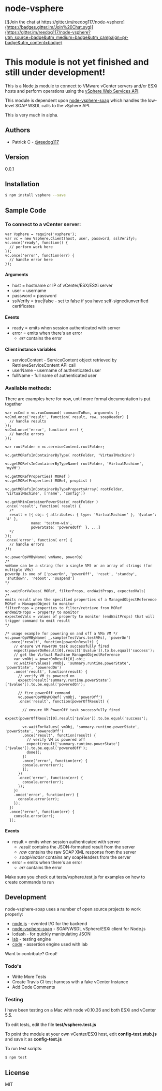 # node-vsphere

[![Join the chat at https://gitter.im/reedog117/node-vsphere](https://badges.gitter.im/Join%20Chat.svg)](https://gitter.im/reedog117/node-vsphere?utm_source=badge&utm_medium=badge&utm_campaign=pr-badge&utm_content=badge)

# This module is not yet finished and still under development!

This is a Node.js module to connect to VMware vCenter servers and/or ESXi hosts and perform operations using the [vSphere Web Services API].

This module is dependent upon [node-vsphere-soap] which handles the low-level SOAP WSDL calls to the vSphere API.

This is very much in alpha. 

## Authors

  - Patrick C - [@reedog117]

## Version
0.0.1

## Installation

```sh
$ npm install vsphere --save
```

## Sample Code

### To connect to a vCenter server:

    var Vsphere = require('vsphere');
    var vc = new Vsphere.Client(host, user, password, sslVerify);
    vc.once('ready', function() {
      // perform work here
    });
    vc.once('error', function(err) {
      // handle error here
    });

#### Arguments
  - host = hostname or IP of vCenter/ESX/ESXi server
  - user = username
  - password = password
  - sslVerify = true|false  - set to false if you have self-signed/unverified certificates

#### Events
  - ready = emits when session authenticated with server
  - error = emits when there's an error
    - *err* contains the error

#### Client instance variables

  - serviceContent - ServiceContent object retrieved by RetrieveServiceContent API call
  - userName - username of authenticated user
  - fullName - full name of authenticated user

### Available methods:

  There are examples here for now, until more formal documentation is put together

    var vcCmd = vc.runCommand( commandToRun, arguments );
    vcCmd.once('result', function( result, raw, soapHeader) {
      // handle results
    });
    vcCmd.once('error', function( err) {
      // handle errors
    });

    var rootFolder = vc.serviceContent.rootFolder;

    vc.getMORefsInContainerByType( rootFolder, 'VirtualMachine')

    vc.getMORefsInContainerByTypeName( rootFolder, 'VirtualMachine', 'myVM')

    vc.getMORefProperties( MORef )
    vc.getMORefProperties( MORef, propList )

    vc.getMORefsInContainerByTypePropertyArray( rootFolder, 'VirtualMachine', ['name', 'config'])

    vc.getVMinContainerPowerState( rootFolder )
    .once('result', function( result) {
      /*
      result = [{ obj: { attributes: { type: 'VirtualMachine' }, '$value': '4' },
                name: 'testvm-win',
                powerState: 'poweredOff' }, ...]
      */
    });
    .once('error', function( err) {
      // handle errors
    });

    vc.powerOpVMByName( vmName, powerOp)
    /*
    vmName can be a string (for a single VM) or an array of strings (for multiple VMs)
    powerOp is one of ['powerOn', 'powerOff', 'reset', 'standby', 'shutdown', 'reboot', 'suspend']
    */

    vc.waitForValues( MORef, filterProps, endWaitProps, expectedVals)
    /*
    emits result when the specified properties of a ManagedObjectReference 
    MORef = ManagedObject to monitor
    filterProps = properties to filter/retrieve from MORef
    endWaitProps = property to monitor
    expectedVals = values of property to monitor (endWaitProps) that will trigger command to emit result
    */

    /* usage example for powering on and off a VMa VM */
    vc.powerOpVMByName( _.sample(TestVars.testVMs), 'powerOn')
      .once('result', function(powerOnResult) {
        // ensure VM PowerOn task successfully fired
        expect(powerOnResult[0].result['$value']).to.be.equal('success');
        // get the Virtual Machine ManagedObjectReference
        var vmObj = powerOnResult[0].obj;
        vc.waitForValues( vmObj, 'summary.runtime.powerState', 'powerState', 'poweredOn')
        .once('result', function(result) {
          // verify VM is powered on
          expect(result['summary.runtime.powerState']['$value']).to.be.equal('poweredOn');

          // fire powerOff command
          vc.powerOpVMByMORef( vmObj, 'powerOff')
          .once('result', function(powerOffResult) {

            // ensure VM PowerOff task successfully fired
            expect(powerOffResult[0].result['$value']).to.be.equal('success');

            vc.waitForValues( vmObj, 'summary.runtime.powerState', 'powerState', 'poweredOff')
            .once('result', function(result) {
              // verify VM is powered off
              expect(result['summary.runtime.powerState']['$value']).to.be.equal('poweredOff');
              done();
            })
            .once('error', function(err) {
            console.error(err);
            });         
          })
          .once('error', function(err) {
            console.error(err);
          });
        })
        .once('error', function(err) {
          console.error(err);
        });
      })
      .once('error', function(err) {
        console.error(err);
      });               

#### Events
  - result = emits when session authenticated with server
    - *result* contains the JSON-formatted result from the server
    - *raw* contains the raw SOAP XML response from the server
    - *soapHeader* contains any soapHeaders from the server
  - error = emits when there's an error
    - *err* contains the error

Make sure you check out tests/vsphere.test.js for examples on how to create commands to run

## Development

node-vsphere-soap uses a number of open source projects to work properly:

* [node.js] - evented I/O for the backend
* [node-vsphere-soap] - SOAP/WSDL vSphere/ESXi client for Node.js
* [lodash] - for quickly manipulating JSON
* [lab] - testing engine
* [code] - assertion engine used with lab

Want to contribute? Great!

### Todo's

 - Write More Tests
 - Create Travis CI test harness with a fake vCenter Instance
 - Add Code Comments

### Testing

I have been testing on a Mac with node v0.10.36 and both ESXi and vCenter 5.5.

To edit tests, edit the file **test/vsphere.test.js**

To point the module at your own vCenter/ESXi host, edit **config-test.stub.js** and save it as **config-test.js**

To run test scripts:

```sh
$ npm test
```


License
----

MIT


[vSphere Web Services API]:http://pubs.vmware.com/vsphere-55/topic/com.vmware.wssdk.apiref.doc/right-pane.html
[node-vsphere-soap]:https://github.com/reedog117/node-vsphere-soap
[node.js]:http://nodejs.org/
[code]:https://github.com/hapijs/code
[lab]:https://github.com/hapijs/lab
[lodash]:https://lodash.com/
[@reedog117]:http://www.twitter.com/reedog117

